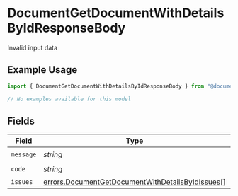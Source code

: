# DocumentGetDocumentWithDetailsByIdResponseBody

Invalid input data

## Example Usage

```typescript
import { DocumentGetDocumentWithDetailsByIdResponseBody } from "@documenso/sdk-typescript/models/errors";

// No examples available for this model
```

## Fields

| Field                                                                                                                | Type                                                                                                                 | Required                                                                                                             | Description                                                                                                          |
| -------------------------------------------------------------------------------------------------------------------- | -------------------------------------------------------------------------------------------------------------------- | -------------------------------------------------------------------------------------------------------------------- | -------------------------------------------------------------------------------------------------------------------- |
| `message`                                                                                                            | *string*                                                                                                             | :heavy_check_mark:                                                                                                   | N/A                                                                                                                  |
| `code`                                                                                                               | *string*                                                                                                             | :heavy_check_mark:                                                                                                   | N/A                                                                                                                  |
| `issues`                                                                                                             | [errors.DocumentGetDocumentWithDetailsByIdIssues](../../models/errors/documentgetdocumentwithdetailsbyidissues.md)[] | :heavy_minus_sign:                                                                                                   | N/A                                                                                                                  |